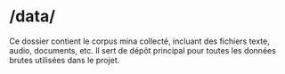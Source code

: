 # /data/

Ce dossier contient le corpus mina collecté, incluant des fichiers texte, audio, documents, etc. Il sert de dépôt principal pour toutes les données brutes utilisées dans le projet. 